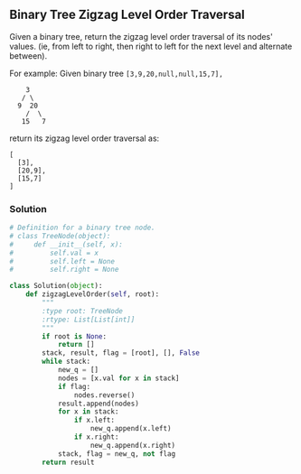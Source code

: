 ## Binary Tree Zigzag Level Order Traversal

Given a binary tree, return the zigzag level order traversal of its nodes' values. (ie, from left to right, then right to left for the next level and alternate between).

For example:
Given binary tree `[3,9,20,null,null,15,7],`
```
    3
   / \
  9  20
    /  \
   15   7
```
return its zigzag level order traversal as:
```
[
  [3],
  [20,9],
  [15,7]
]
```

### Solution

```python
# Definition for a binary tree node.
# class TreeNode(object):
#     def __init__(self, x):
#         self.val = x
#         self.left = None
#         self.right = None

class Solution(object):
    def zigzagLevelOrder(self, root):
        """
        :type root: TreeNode
        :rtype: List[List[int]]
        """
        if root is None:
            return []
        stack, result, flag = [root], [], False
        while stack:
            new_q = []
            nodes = [x.val for x in stack]
            if flag:
                nodes.reverse()
            result.append(nodes)
            for x in stack:
                if x.left:
                    new_q.append(x.left)
                if x.right:
                    new_q.append(x.right)
            stack, flag = new_q, not flag
        return result
```
